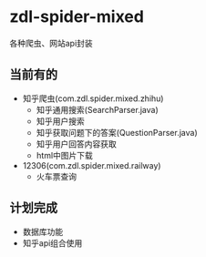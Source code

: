 # zdl-spider-mixed
各种爬虫、网站api封装

## 当前有的
* 知乎爬虫(com.zdl.spider.mixed.zhihu)
  * 知乎通用搜索(SearchParser.java)
  * 知乎用户搜索
  * 知乎获取问题下的答案(QuestionParser.java)
  * 知乎用户回答内容获取
  * html中图片下载
* 12306(com.zdl.spider.mixed.railway)
  * 火车票查询
  
## 计划完成
* 数据库功能
* 知乎api组合使用

